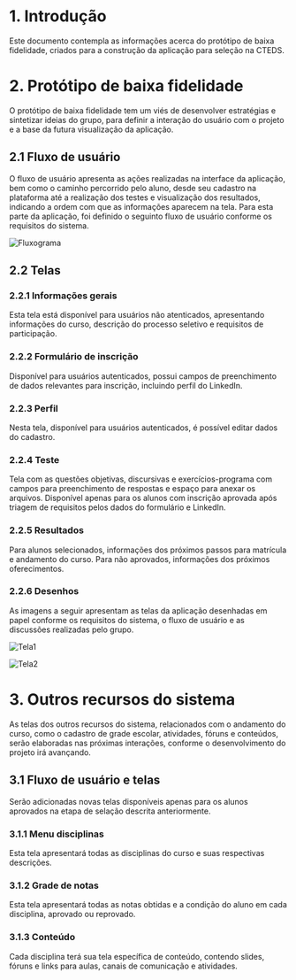 # 1. Introdução

Este documento contempla as informações acerca do protótipo de baixa fidelidade, criados para a construção da aplicação para seleção na CTEDS.

# 2. Protótipo de baixa fidelidade

O protótipo de baixa fidelidade tem um viés de desenvolver estratégias e sintetizar ideias do grupo, para definir a interação do usuário com o projeto e a base da futura visualização da aplicação.

## 2.1 Fluxo de usuário

O fluxo de usuário apresenta as ações realizadas na interface da aplicação, bem como o caminho percorrido pelo aluno, desde seu cadastro na plataforma até a realização dos testes e visualização dos resultados, indicando a ordem com que as informações aparecem na tela. Para esta parte da aplicação, foi definido o seguinto fluxo de usuário conforme os requisitos do sistema.

![Fluxograma](https://github.com/ferdinandocastilho/selecao-cteds/blob/main/assets/fluxograma.png)

## 2.2 Telas

### 2.2.1 Informações gerais

Esta tela está disponível para usuários não atenticados, apresentando informações do curso, descrição do processo seletivo e requisitos de participação.

### 2.2.2 Formulário de inscrição

Disponível para usuários autenticados, possui campos de preenchimento de dados relevantes para inscrição, incluindo perfil do LinkedIn.

### 2.2.3 Perfil

Nesta tela, disponível para usuários autenticados, é possível editar dados do cadastro.

### 2.2.4 Teste

Tela com as questões objetivas, discursivas e exercícios-programa com campos para preenchimento de respostas e espaço para anexar os arquivos. Disponível apenas para os alunos com inscrição aprovada após triagem de requisitos pelos dados do formulário e LinkedIn.

### 2.2.5 Resultados

Para alunos selecionados, informações dos próximos passos para matrícula e andamento do curso. Para não aprovados, informações dos próximos oferecimentos.

### 2.2.6 Desenhos

As imagens a seguir apresentam as telas da aplicação desenhadas em papel conforme os requisitos do sistema, o fluxo de usuário e as discussões realizadas pelo grupo.

![Tela1](https://github.com/ferdinandocastilho/selecao-cteds/blob/main/assets/mockup1.png)

![Tela2](https://github.com/ferdinandocastilho/selecao-cteds/blob/main/assets/mockup2.png)

# 3. Outros recursos do sistema

As telas dos outros recursos do sistema, relacionados com o andamento do curso, como o cadastro de grade escolar, atividades, fóruns e conteúdos, serão elaboradas nas próximas interações, conforme o desenvolvimento do projeto irá avançando.

## 3.1 Fluxo de usuário e telas

Serão adicionadas novas telas disponíveis apenas para os alunos aprovados na etapa de selação descrita anteriormente. 

### 3.1.1 Menu disciplinas

Esta tela apresentará todas as disciplinas do curso e suas respectivas descrições.

### 3.1.2 Grade de notas

Esta tela apresentará todas as notas obtidas e a condição do aluno em cada disciplina, aprovado ou reprovado.

### 3.1.3 Conteúdo

Cada disciplina terá sua tela específica de conteúdo, contendo slides, fóruns e links para aulas, canais de comunicação e atividades.